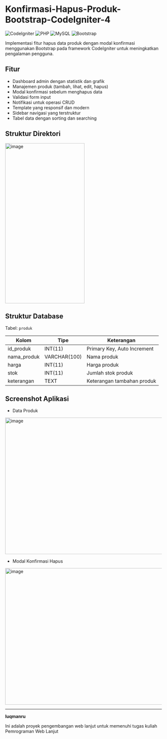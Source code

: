 # Konfirmasi-Hapus-Produk-Bootstrap-CodeIgniter-4

![CodeIgniter](https://img.shields.io/badge/CodeIgniter-3.x-orange.svg)
![PHP](https://img.shields.io/badge/PHP-7.x-blue.svg)
![MySQL](https://img.shields.io/badge/MySQL-5.x-green.svg)
![Bootstrap](https://img.shields.io/badge/Bootstrap-4.x-purple.svg)

Implementasi fitur hapus data produk dengan modal konfirmasi menggunakan Bootstrap pada framework CodeIgniter untuk meningkatkan pengalaman pengguna.

## Fitur

- Dashboard admin dengan statistik dan grafik
- Manajemen produk (tambah, lihat, edit, hapus)
- Modal konfirmasi sebelum menghapus data
- Validasi form input
- Notifikasi untuk operasi CRUD
- Template yang responsif dan modern
- Sidebar navigasi yang terstruktur
- Tabel data dengan sorting dan searching

## Struktur Direktori
<img width="255" height="516" alt="image" src="https://github.com/user-attachments/assets/b95dfa17-c2c3-4d47-a8c6-ca10e853e879" />


## Struktur Database

Tabel: `produk`

| Kolom | Tipe | Keterangan |
|-------|------|------------|
| id_produk | INT(11) | Primary Key, Auto Increment |
| nama_produk | VARCHAR(100) | Nama produk |
| harga | INT(11) | Harga produk |
| stok | INT(11) | Jumlah stok produk |
| keterangan | TEXT | Keterangan tambahan produk |

## Screenshot Aplikasi
- Data Produk
<img width="827" height="440" alt="image" src="https://github.com/user-attachments/assets/005d1396-8df4-433d-87f1-bde50cf25a05" />

- Modal Konfirmasi Hapus
<img width="827" height="440" alt="image" src="https://github.com/user-attachments/assets/c8c709ed-511d-4770-b3da-7baaa78c676d" />

---
**luqmanru**

Ini adalah proyek pengembangan web lanjut untuk memenuhi tugas kuliah Pemrograman Web Lanjut 
